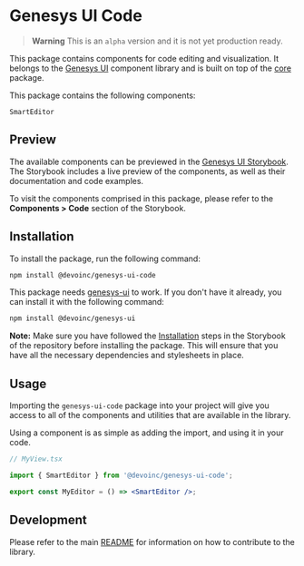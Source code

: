 # Genesys UI Code

> **Warning**
> This is an `alpha` version and it is not yet production ready.

This package contains components for code editing and visualization. It belongs to the [Genesys UI](https://github.com/DevoInc/genesys-ui) component library and is built on top of the [core](https://github.com/DevoInc/genesys-ui/tree/master/packages/core) package.

This package contains the following components:

```
SmartEditor
```

## Preview

The available components can be previewed in the [Genesys UI Storybook](https://devoinc.github.io/genesys-ui/).
The Storybook includes a live preview of the components, as well as their documentation and code examples.

To visit the components comprised in this package, please refer to the **Components > Code** section of the Storybook.

## Installation

To install the package, run the following command:

```sh
npm install @devoinc/genesys-ui-code
```

This package needs [genesys-ui](https://www.npmjs.com/package/@devoinc/genesys-ui) to work. If you don't have it already, you can install it with the following command:

```sh
npm install @devoinc/genesys-ui
```

**Note:** Make sure you have followed the [Installation](https://devoinc.github.io/genesys-ui/?path=/docs/getting-started-installation--docs) steps in the Storybook of the repository before installing the package. This will ensure that you have all the necessary dependencies and stylesheets in place.

## Usage

Importing the `genesys-ui-code` package into your project will give you access to all of the components and utilities that are available in the library.

Using a component is as simple as adding the import, and using it in your code.

```jsx
// MyView.tsx

import { SmartEditor } from '@devoinc/genesys-ui-code';

export const MyEditor = () => <SmartEditor />;
```

## Development

Please refer to the main [README](https://github.com/DevoInc/genesys-ui#readme) for information on how to contribute to the library.
